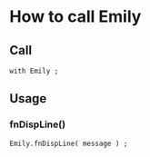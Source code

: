 # How to call Emily

## Call
```
with Emily ;
```

## Usage
### fnDispLine()
```
Emily.fnDispLine( message ) ;
```
